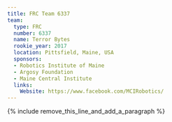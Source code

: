 ```yaml
---
title: FRC Team 6337
team:
  type: FRC
  number: 6337
  name: Terror Bytes
  rookie_year: 2017
  location: Pittsfield, Maine, USA
  sponsors:
  - Robotics Institute of Maine
  - Argosy Foundation
  - Maine Central Institute
  links:
    Website: https://www.facebook.com/MCIRobotics/
---
```


{% include remove_this_line_and_add_a_paragraph %}